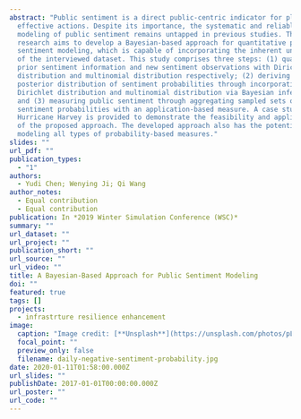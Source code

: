 ```yaml
---
abstract: "Public sentiment is a direct public-centric indicator for planning
  effective actions. Despite its importance, the systematic and reliable
  modeling of public sentiment remains untapped in previous studies. This
  research aims to develop a Bayesian-based approach for quantitative public
  sentiment modeling, which is capable of incorporating the inherent uncertainty
  of the interviewed dataset. This study comprises three steps: (1) quantifying
  prior sentiment information and new sentiment observations with Dirichlet
  distribution and multinomial distribution respectively; (2) deriving the
  posterior distribution of sentiment probabilities through incorporating the
  Dirichlet distribution and multinomial distribution via Bayesian inference;
  and (3) measuring public sentiment through aggregating sampled sets of
  sentiment probabilities with an application-based measure. A case study on
  Hurricane Harvey is provided to demonstrate the feasibility and applicability
  of the proposed approach. The developed approach also has the potential for
  modeling all types of probability-based measures."
slides: ""
url_pdf: ""
publication_types:
  - "1"
authors:
  - Yudi Chen; Wenying Ji; Qi Wang
author_notes:
  - Equal contribution
  - Equal contribution
publication: In *2019 Winter Simulation Conference (WSC)*
summary: ""
url_dataset: ""
url_project: ""
publication_short: ""
url_source: ""
url_video: ""
title: A Bayesian-Based Approach for Public Sentiment Modeling
doi: ""
featured: true
tags: []
projects:
  - infrastrture resilience enhancement
image:
  caption: "Image credit: [**Unsplash**](https://unsplash.com/photos/pLCdAaMFLTE)"
  focal_point: ""
  preview_only: false
  filename: daily-negative-sentiment-probability.jpg
date: 2020-01-11T01:58:00.000Z
url_slides: ""
publishDate: 2017-01-01T00:00:00.000Z
url_poster: ""
url_code: ""
---
```

